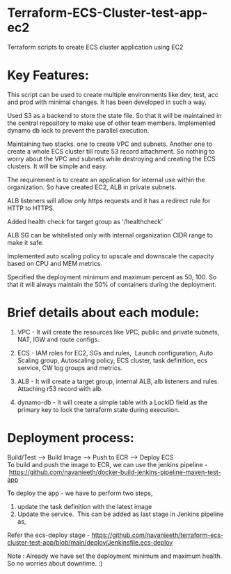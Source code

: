 # Terraform-ECS-Cluster-test-app-ec2
Terraform scripts to create ECS cluster application using EC2

Key Features:
=============
This script can be used to create multiple environments like dev, test, acc and prod with minimal changes. It has been developed in such a way. 

Used S3 as a backend to store the state file. So that it will be maintained in the central repository to make use of other team members. Implemented dynamo db lock to prevent the parallel execution. 

Maintaining two stacks. one to create VPC and subnets. Another one to create a whole ECS cluster till route 53 record attachment. So nothing to worry about the VPC and subnets while destroying and creating the ECS clusters. It will be simple and easy. 

The requirement is to create an application for internal use within the organization. So have created EC2, ALB in private subnets. 

ALB listeners will allow only https requests and it has a redirect rule for HTTP to HTTPS.

Added health check for target group as '/healthcheck'

ALB SG can be whitelisted only with internal organization CIDR range to make it safe.

Implemented auto scaling policy to upscale and downscale the capacity based on CPU and MEM metrics. 

Specified the deployment minimum and maximum percent as 50, 100. So that it will always maintain the 50% of containers during the deployment. 

Brief details about each module:
=================================

1. VPC - It will create the resources like VPC, public and private subnets, NAT, IGW and route configs. 

2. ECS - IAM roles for EC2, SGs and rules,  Launch configuration, Auto Scaling group, Autoscaling policy, ECS cluster, task definition, ecs service, CW log groups and metrics. 

3. ALB - It will create a target group, internal ALB, alb listeners and rules. Attaching r53 record with alb. 

4. dynamo-db - It will create a simple table with a LockID field as the primary key to lock the terraform state during execution.


Deployment process:
===================
Build/Test --> Build Image --> Push to ECR --> Deploy ECS 
To build and push the image to ECR, we can use the jenkins pipeline - https://github.com/navanieeth/docker-build-jenkins-pipeline-maven-test-app

To deploy the app - we have to perform two steps, 
1. update the task definition with the latest image
2. Update the service. 
This can be added as last stage in Jenkins pipeline as,

Refer the ecs-deploy stage - https://github.com/navanieeth/terraform-ecs-cluster-test-app/blob/main/deploy/Jenkinsfile.ecs-deploy

Note : Already we have set the deployment minimum and maximum health. So no worries about downtime. :)
